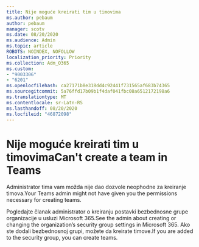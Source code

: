 ```yaml
---
title: Nije moguće kreirati tim u timovima
ms.author: pebaum
author: pebaum
manager: scotv
ms.date: 08/20/2020
ms.audience: Admin
ms.topic: article
ROBOTS: NOINDEX, NOFOLLOW
localization_priority: Priority
ms.collection: Adm_O365
ms.custom:
- "9003306"
- "6201"
ms.openlocfilehash: ca27171b8e318dd4c92441f731565af683b74365
ms.sourcegitcommit: 5a76ffd17b09b1f4daf041fbc08a6512172198a6
ms.translationtype: MT
ms.contentlocale: sr-Latn-RS
ms.lasthandoff: 08/20/2020
ms.locfileid: "46872098"
---
```

# <a name="cant-create-a-team-in-teams"></a><span data-ttu-id="06b63-102">Nije moguće kreirati tim u timovima</span><span class="sxs-lookup"><span data-stu-id="06b63-102">Can't create a team in Teams</span></span>

<span data-ttu-id="06b63-103">Administrator tima vam možda nije dao dozvole neophodne za kreiranje timova.</span><span class="sxs-lookup"><span data-stu-id="06b63-103">Your Teams admin might not have given you the permissions necessary for creating teams.</span></span>  

<span data-ttu-id="06b63-104">Pogledajte članak administrator o kreiranju postavki bezbednosne grupe organizacije u usluzi Microsoft 365.</span><span class="sxs-lookup"><span data-stu-id="06b63-104">See the admin about creating or changing the organization’s security group settings in Microsoft 365.</span></span> <span data-ttu-id="06b63-105">Ako ste dodali bezbednosnoj grupi, možete da kreirate timove.</span><span class="sxs-lookup"><span data-stu-id="06b63-105">If you are added to the security group, you can create teams.</span></span>